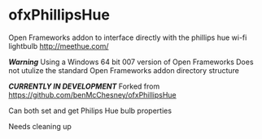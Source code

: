 ofxPhillipsHue
==============

Open Frameworks addon to interface directly with the phillips hue wi-fi lightbulb http://meethue.com/


***Warning***
Using a Windows 64 bit 007 version of Open Frameworks
Does not utulize the standard Open Frameworks addon directory structure 

***CURRENTLY IN DEVELOPMENT***
Forked from https://github.com/benMcChesney/ofxPhillipsHue

Can both set and get Philips Hue bulb properties

Needs cleaning up
